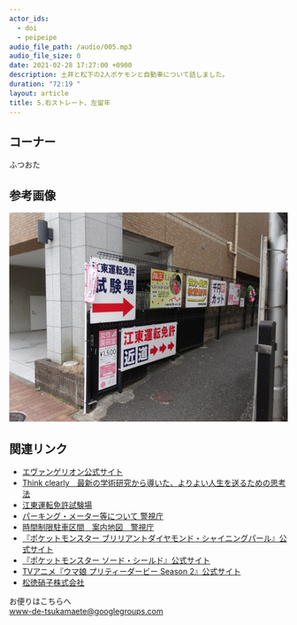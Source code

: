 ```yaml
---
actor_ids:
  - doi
  - peipeipe
audio_file_path: /audio/005.mp3
audio_file_size: 0
date: 2021-02-28 17:27:00 +0900
description: 土井と松下の2人ポケモンと自動車について話しました。
duration: "72:19 "
layout: article
title: 5.右ストレート、左留年
---
```

## コーナー<br/>
ふつおた

## 参考画像
![005.jpg](/Photo/005.jpg)

## 関連リンク
- [エヴァンゲリオン公式サイト](https://www.evangelion.co.jp/)
- [Think clearly　最新の学術研究から導いた、よりよい人生を送るための思考法](https://www.amazon.co.jp/dp/B07QCNS9TS)
- [江東運転免許試験場](https://www.keishicho.metro.tokyo.jp/menkyo/shikenjo/shikenjo/koto.html)
- [パーキング・メーター等について 警視庁](https://www.keishicho.metro.tokyo.jp/faq/koutuanzen/parkingmeter.html#cmsBD095)
- [時間制限駐車区間　案内地図　警視庁](https://www.keishicho.metro.tokyo.jp/kotsu/hairyo/tadashi_pking/chizu.html)
- [『ポケットモンスター ブリリアントダイヤモンド・シャイニングパール』公式サイト](https://www.pokemon.co.jp/ex/bdsp/)
- [『ポケットモンスター ソード・シールド』公式サイト](https://www.pokemon.co.jp/ex/sword_shield/)
- [TVアニメ『ウマ娘 プリティーダービー Season 2』公式サイト](https://anime-umamusume.jp/)
- [松徳硝子株式会社](http://www.stglass.co.jp/products/usuhari/)

お便りはこちらへ<br/>
www-de-tsukamaete@googlegroups.com
